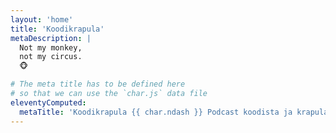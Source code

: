 ```yaml
---
layout: 'home'
title: 'Koodikrapula'
metaDescription: |
  Not my monkey,
  not my circus.
  🐵

# The meta title has to be defined here
# so that we can use the `char.js` data file
eleventyComputed:
  metaTitle: 'Koodikrapula {{ char.ndash }} Podcast koodista ja krapulasta'
---
```

